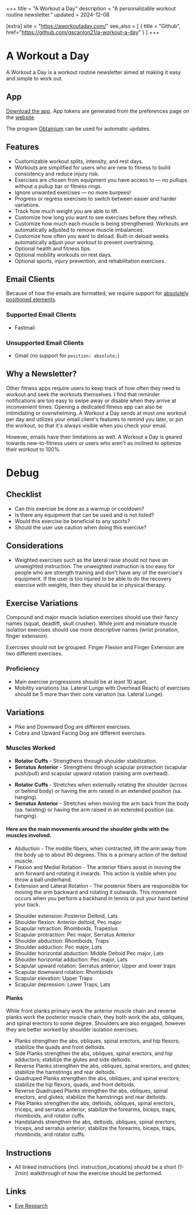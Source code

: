 +++
title = "A Workout a Day"
description = "A personalizable workout routine newsletter."
updated = 2024-12-08

[extra]
site = "https://aworkoutaday.com/"
see_also = [
  { title = "Github", href="https://github.com/gscanlon21/a-workout-a-day" }
]
+++

# A Workout a Day

A Workout a Day is a workout routine newsletter aimed at making it easy and simple to work out.

## App

[Download the app](https://github.com/gscanlon21/a-workout-a-day/releases). App tokens are generated from the preferences page on the [website](https://aworkoutaday.com). 

The program [Obtainium](https://github.com/ImranR98/Obtainium) can be used for automatic updates. 

## Features

- Customizable workout splits, intensity, and rest days.
- Workouts are simplified for users who are new to fitness to build consistency and reduce injury risk.
- Exercises are chosen from equipment you have access to — no pullups without a pullup bar or fitness rings.
- Ignore unwanted exercises — no more burpees!
- Progress or regress exercises to switch between easier and harder variations.
- Track how much weight you are able to lift.
- Customize how long you want to see exercises before they refresh.
- Customize how much each muscle is being strengthened. Workouts are automatically adjusted to remove muscle imbalances.
- Customize how often you want to deload. Built-in deload weeks automatically adjust your workout to prevent overtraining.
- Optional health and fitness tips.
- Optional mobility workouts on rest days.
- Optional sports, injury prevention, and rehabilitation exercises.


## Email Clients

Because of how the emails are formatted, we require support for [absolutely positioned elements](https://www.caniemail.com/search/?s=absolute).

### Supported Email Clients

- Fastmail

### Unsupported Email Clients

- Gmail (no support for `position: absolute;`)


## Why a Newsletter?

Other fitness apps require users to keep track of how often they need to workout and seek the workouts themselves. I find that reminder notifications are too easy to swipe away or disable when they arrive at inconvenient times. Opening a dedicated fitness app can also be intimidating or overwhelming. A Workout a Day sends at most one workout per day and utilizes your email client's features to remind you later, or pin the workout, so that it's always visible when you check your email.

However, emails have their limitations as well. A Workout a Day is geared towards new-to-fitness users or users who aren't as inclined to optimize their workout to 100%.


# Debug

<h2>Checklist</h2>
<ul>
    <li>Can this exercise be done as a warmup or cooldown?</li>
    <li>Is there any equipment that can be used and is not listed?</li>
    <li>Would this exercise be beneficial to any sports?</li>
    <li>Should the user use caution when doing this exercise?</li>
</ul>

<h2>Considerations</h2>
<ul>
    <li>
        Weighted exercises such as the lateral raise should not have an unweighted instruction. 
        The unweighted instruction is too easy for people who are strength training and don't have any of the exercise's equipment. 
        If the user is too injured to be able to do the recovery exercise with weights, then they should be in physical therapy.
    </li>
</ul>



<h2>Exercise Variations</h2>

<p>Compound and major muscle isolation exercises should use their fancy names (squat, deadlift, skull crusher). While joint and miniature muscle isolation exercises should use more descriptive names (wrist pronation, finger extension).</p>
<p>Exercises should not be grouped. Finger Flexion and Finger Extension are two different exercises.</p>

<h3>Proficiency</h3>
<ul>
    <li>Main exercise progressions should be at least 10 apart.</li>
    <li>Mobility variations (sa. Lateral Lunge with Overhead Reach) of exercises should be 5 more than their core variation (sa. Lateral Lunge).</li>
</ul>



<h2>Variations</h2>
<ul>
    <li>Pike and Downward Dog are different exercises.</li>
    <li>Cobra and Upward Facing Dog are different exercises.</li>
</ul>

<h3>Muscles Worked</h3>
<ul>
    <li><b>Rotator Cuffs</b> - Strengthens through shoulder stabilization.</li>
    <li><b>Serratus Anterior</b> - Strengthens through scapular protraction (scapular push/pull) and scapular upward rotation (raising arm overhead).</li>
</ul>
<ul>
    <li><b>Rotator Cuffs</b> - Stretches when externally rotating the shoulder (across or behind body) or having the arm raised in an extended position (sa. hanging).</li>
    <li><b>Serratus Anterior</b> - Stretches when moving the arm back from the body (sa. twisting) or having the arm raised in an extended position (sa. hanging).</li>
</ul>

<h4>Here are the main movements around the shoulder girdle with the muscles involved.</h4>
<ul>
    <li>Abduction - The middle fibers, when contracted, lift the arm away from the body up to about 90 degrees. This is a primary action of the deltoid muscle.</li>
    <li>Flexion and Medial Rotation - The anterior fibers assist in moving the arm forward and rotating it inwards. This action is visible when you throw a ball underhand.</li>
    <li>Extension and Lateral Rotation - The posterior fibers are responsible for moving the arm backward and rotating it outwards. This movement occurs when you perform a backhand in tennis or put your hand behind your back.</li>
</ul>
<ul>
    <li>Shoulder extension: Posterior Deltoid, Lats</li>
    <li>Shoulder flexion: Anterior deltoid, Pec major</li>
    <li>Scapular retraction: Rhomboids, Trapezius</li>
    <li>Scapular protraction: Pec major, Serratus Anterior</li>
    <li>Shoulder abduction: Rhomboids, Traps</li>
    <li>Shoulder adduction: Pec major, Lats</li>
    <li>Shoulder horizontal abduction: Middle Deltoid Pec major, Lats</li>
    <li>Shoulder horizontal adduction: Pec major, Lats</li>
    <li>Scapular upward rotation: Serratus anterior, Upper and lower traps</li>
    <li>Scapular downward rotation: Rhomboids</li>
    <li>Scapular elevation: Upper Traps</li>
    <li>Scapular depression: Lower Traps, Lats</li>
</ul>

<h4>Planks</h4>
<p>
    While front planks primary work the anterior muscle chain and reverse planks work the posterior muscle chain,
    they both work the abs, obliques, and spinal erectors to some degree.
    Shoulders are also engaged, however they are better worked by shoulder isolation exercises.
</p>
<ul>
    <li>Planks strengthen the abs, obliques, spinal erectors, and hip flexors; stabilize the quads and front deltoids.</li>
    <li>Side Planks strengthen the abs, obliques, spinal erectors, and hip adductors; stabilize the glutes and side deltoids.</li>
    <li>Reverse Planks strengthen the abs, obliques, spinal erectors, and glutes; stabilize the hamstrings and rear deltoids.</li>
    <li>Quadruped Planks strengthen the abs, obliques, and spinal erectors; stabilize the hip flexors, quads, and front deltoids.</li>
    <li>Reverse Quadruped Planks strengthen the abs, obliques, spinal erectors, and glutes; stabilize the hamstrings and rear deltoids.</li>
    <li>Pike Planks strengthen the abs, deltoids, obliques, spinal erectors, triceps, and serratus anterior; stabilize the forearms, biceps, traps, rhomboids, and rotator cuffs.</li>
    <li>Handstands strengthen the abs, deltoids, obliques, spinal erectors, triceps, and serratus anterior; stabilize the forearms, biceps, traps, rhomboids, and rotator cuffs.</li>
</ul>



<h2>Instructions</h2>
<ul>
    <li>All linked instructions (incl. instruction_locations) should be a short (1-2min) walkthrough of how the exercise should be performed.</li>
</ul>


<h2>Links</h2>
<ul>
    <li><a href="https://entokey.com/">Eye Research</a></li>
</ul>
